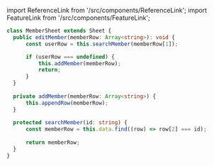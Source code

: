 import ReferenceLink from '/src/components/ReferenceLink';
import FeatureLink from '/src/components/FeatureLink';

<ReferenceLink href="/docs/attendance-management-system/reference/class/MemberSheet"/>
<FeatureLink href="/docs/attendance-management-system/feature/class/MemberSheet"/>

```ts title="/src/main.ts"
class MemberSheet extends Sheet {
  public editMember(memberRow: Array<string>): void {
      const userRow = this.searchMember(memberRow[1]);

      if (userRow === undefined) {
          this.addMember(memberRow);
          return;
      }
  }
  
  private addMember(memberRow: Array<string>) {
      this.appendRow(memberRow);
  }
  
  protected searchMember(id: string) {
      const memberRow = this.data.find((row) => row[2] === id);
      
      return memberRow;
  }
}
```